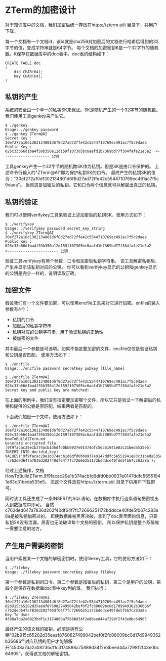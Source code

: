 # ZTerm的加密设计

对于知识库中的文档，我们加密后统一存放在https://zterm.ai/t 目录下，共用户下载。

每一个文档有一个文档id，该id就是sha256对加密后的文档进行哈希后得到的32字节的值，变成字符串就是64字节。 每个文档的加密密钥K是一个32字节的随机数。K保存在数据库中的doc表中。doc表的结构如下：
```
CREATE TABLE doc
(
	did CHAR(64);
	key CHAR(64);
)
```

## 私钥的产生
系统的安全由一个单一的私钥SK来保证。SK是随机产生的一个32字节的随机数。 我们使用工具genkey来产生它。
```
$ ./genkey
Usage: ./genkey password
$ ./genkey ZTerm@AI
Secret Key : 30ef272a10d1302134801d6f8d27ad72ffe42c5544710769ec491ac7f5c9daea
Public Key : 026c33b66d1ba4f39b350a12d159f107305bc6aafd1b7369bd77f304fafe21e5a2  <--------------------- 公钥
```
工具genkey产生一个32字节的随机数SK作为私钥。但是SK是由口令保护的。 上述命令行输入的"ZTerm@AI"即为保护私钥SK的口令。 最终产生的私钥SK的值为："30ef272a10d1302134801d6f8d27ad72ffe42c5544710769ec491ac7f5c9daea"。 当然这是加密后的私钥。它和口令两个信息就可以解密出真正的私钥。


## 私钥的验证
我们可以使用verifykey工具来验证上述加密后的私钥SK，使用方式如下：
```
$ ./verifykey
Usage: ./verifykey password secret_key_string
$ ./verifykey ZTerm@AI 30ef272a10d1302134801d6f8d27ad72ffe42c5544710769ec491ac7f5c9daea
Public Key : 026c33b66d1ba4f39b350a12d159f107305bc6aafd1b7369bd77f304fafe21e5a2   <----------------------- 公钥
```
验证工具verifykey有两个参数：口令和加密后私钥字符串。 该工具解密私钥后，产生并显示该私钥对应的公钥。 你可以看到verifykey显示的公钥和genkey显示的公钥是完全一样的，说明读取正确。


## 加密文件
假设我们有一个文件要加密，可以使用encfile工具来对它进行加密。enfile的输入参数有4个：
- 私钥的口令
- 加密后的私钥字符串
- 私钥对应的公钥字符串，用于验证私钥的正确性
- 被加密的文件

其中最后一个参数是可选项。如果不指定要加密的文件，encfile仅仅是验证私钥和公钥是否匹配。 使用方法如下：
```
$ ./encfile
Usage: ./encfile password secretkey pubkey [file_name]

$ ./encfile ZTerm@AI 30ef272a10d1302134801d6f8d27ad72ffe42c5544710769ec491ac7f5c9daea 026c33b66d1ba4f39b350a12d159f107305bc6aafd1b7369bd77f304fafe21e5a2
Secret key and public key are matched!
```

在上面的用例中，我们没有指定要加密哪个文件，所以它只是验证一下解密后的私钥和提供的公钥是否匹配，结果两者是匹配的。

下面我们加密一个文件，使用方法如下：
```
$ ./encfile ZTerm@AI 30ef272a10d1302134801d6f8d27ad72ffe42c5544710769ec491ac7f5c9daea 026c33b66d1ba4f39b350a12d159f107305bc6aafd1b7369bd77f304fafe21e5a2 HowToBuildZTerm.md
Generate encrypted file: [9f9facac29e1b374acb1d6dfd0bb0937e0147ddfc56551941e83c31beda535e5]
INSERT INTO doc(did,key) VALUES('9f9facac29e1b374acb1d6dfd0bb0937e0147ddfc56551941e83c31beda535e5', 'c762ded647a7836d202f40df64f7fc72666251172bdddce40fde5fb67c283a8a');
```

经过上述操作，文档HowToBuildZTerm.9f9facac29e1b374acb1d6dfd0bb0937e0147ddfc56551941e83c31beda535e5。 把这个文件放在https://zterm.ai/t 目录下供用户下载即可。

同时该工具还生成了一条INSERT的SQL语句，在数据库中执行这条语句把密钥出入到数据库中即可。 当然c762ded647a7836d202f40df64f7fc72666251172bdddce40fde5fb67c283a8a是被私钥加密过的。 即使数据库被黑客攻破，拿到了doc表里面的信息，只要私钥SK没有泄漏，黑客也无法破译每个文档的密钥。 所以保护私钥是整个系统唯一需要注意的地方。

## 产生用户需要的密钥

当用户索要某一个文档的解密密钥时，使用filekey工具，它的使用方法如下：
```
$ ./filekey
Usage: ./filekey password secretkey pubkey filekey
```
第一个参数是私钥的口令，第二个参数是加密后的私钥，第三个是用户的公钥，第四个是保存在数据库doc表中key列的值。 我们执行：
```
$ ./filekey ZTerm@AI 30ef272a10d1302134801d6f8d27ad72ffe42c5544710769ec491ac7f5c9daea 02b915c65202d35eeaf8760827499042bef0f2fc88009bc0d17d9949362b36686f c762ded647a7836d202f40df64f7fc72666251172bdddce40fde5fb67c283a8a
Key To User : 4508a7da2a0823bdf1c3174888a75888d34f2e8beed44a7298f2f43e0bc64905
```
最终产生的该文档的密钥，必须是拥有公钥"02b915c65202d35eeaf8760827499042bef0f2fc88009bc0d17d9949362b36686f"对应私钥的用户才能够解开“4508a7da2a0823bdf1c3174888a75888d34f2e8beed44a7298f2f43e0bc64905”，获得该文档的解密密钥。




